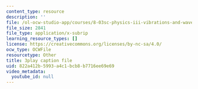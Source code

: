 ```yaml
---
content_type: resource
description: ''
file: /ol-ocw-studio-app/courses/8-03sc-physics-iii-vibrations-and-waves-fall-2016/822a412b5993a4c1bcb8b7716ee69e69_fTACO13q2oU.srt
file_size: 2841
file_type: application/x-subrip
learning_resource_types: []
license: https://creativecommons.org/licenses/by-nc-sa/4.0/
ocw_type: OCWFile
resourcetype: Other
title: 3play caption file
uid: 822a412b-5993-a4c1-bcb8-b7716ee69e69
video_metadata:
  youtube_id: null
---
```

